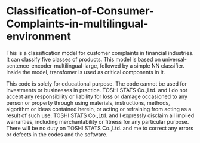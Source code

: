 # Classification-of-Consumer-Complaints-in-multilingual-environment


This is a classification model for customer complaints in financial industries.  It can classify five classes of products. This model is based on universal-sentence-encoder-multilingual-large, followed by a simple NN classifier.  Inside the model, transfomer is used as critical components in it.


This code is solely for educational purpose. The code cannot be used for investments or busineeses in practice. TOSHI STATS Co.,Ltd. and I do not accept any responsibility or liability for loss or damage occasioned to any person or property through using materials, instructions, methods, algorithm or ideas contained herein, or acting or refraining from acting as a result of such use. TOSHI STATS Co.,Ltd. and I expressly disclaim all implied warranties, including merchantability or fitness for any particular purpose. There will be no duty on TOSHI STATS Co.,Ltd. and me to correct any errors or defects in the codes and the software.

